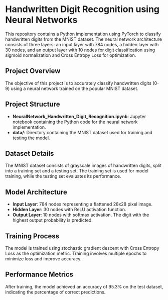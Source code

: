 # Handwritten Digit Recognition using Neural Networks

This repository contains a Python implementation using PyTorch to classify handwritten digits from the MNIST dataset. The neural network architecture consists of three layers: an input layer with 784 nodes, a hidden layer with 30 nodes, and an output layer with 10 nodes for digit classification using sigmoid normalization and Cross Entropy Loss for optimization.

## Project Overview

The objective of this project is to accurately classify handwritten digits (0-9) using a neural network trained on the popular MNIST dataset.

## Project Structure

- **NeuralNetwork_Handwritten_Digit_Recognition.ipynb**: Jupyter notebook containing the Python code for the neural network implementation.
- **data/**: Directory containing the MNIST dataset used for training and testing the model.

## Dataset Details

The MNIST dataset consists of grayscale images of handwritten digits, split into a training set and a testing set. The training set is used for model training, while the testing set evaluates its performance.

## Model Architecture

- **Input Layer**: 784 nodes representing a flattened 28x28 pixel image.
- **Hidden Layer**: 30 nodes with ReLU activation function.
- **Output Layer**: 10 nodes with softmax activation. The digit with the highest output probability is predicted.

## Training Process

The model is trained using stochastic gradient descent with Cross Entropy Loss as the optimization metric. Training involves multiple epochs to minimize loss and improve accuracy.

## Performance Metrics

After training, the model achieved an accuracy of 95.3% on the test dataset, indicating the percentage of correct predictions.

